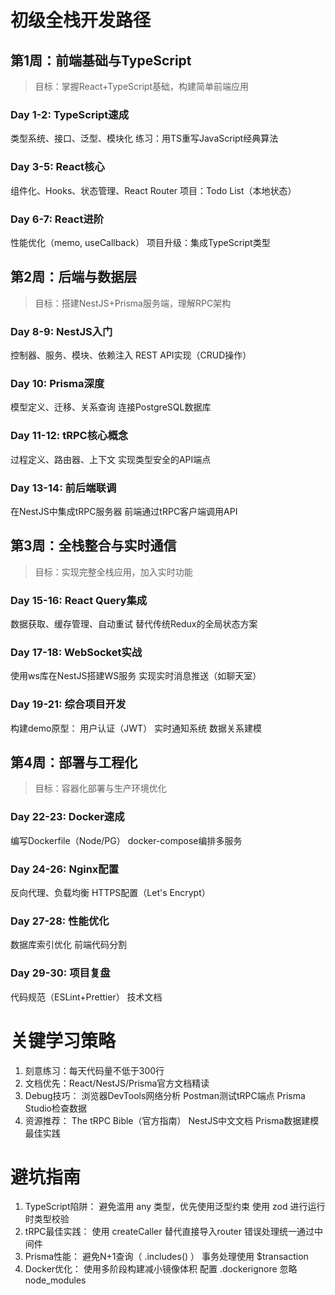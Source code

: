 # 初级全栈开发路径

## 第1周：前端基础与TypeScript

> 目标：掌握React+TypeScript基础，构建简单前端应用

### Day 1-2: TypeScript速成

类型系统、接口、泛型、模块化
练习：用TS重写JavaScript经典算法

### Day 3-5: React核心

组件化、Hooks、状态管理、React Router
项目：Todo List（本地状态）

### Day 6-7: React进阶

性能优化（memo, useCallback）
项目升级：集成TypeScript类型

 

## 第2周：后端与数据层

> 目标：搭建NestJS+Prisma服务端，理解RPC架构

### Day 8-9: NestJS入门

控制器、服务、模块、依赖注入
REST API实现（CRUD操作）

### Day 10: Prisma深度

模型定义、迁移、关系查询
连接PostgreSQL数据库

### Day 11-12: tRPC核心概念

过程定义、路由器、上下文
实现类型安全的API端点

### Day 13-14: 前后端联调

在NestJS中集成tRPC服务器
前端通过tRPC客户端调用API

 

## 第3周：全栈整合与实时通信

> 目标：实现完整全栈应用，加入实时功能

### Day 15-16: React Query集成

数据获取、缓存管理、自动重试
替代传统Redux的全局状态方案

### Day 17-18: WebSocket实战

使用ws库在NestJS搭建WS服务
实现实时消息推送（如聊天室）

### Day 19-21: 综合项目开发

构建demo原型：
用户认证（JWT）
实时通知系统
数据关系建模

## 第4周：部署与工程化

> 目标：容器化部署与生产环境优化

### Day 22-23: Docker速成

编写Dockerfile（Node/PG）
docker-compose编排多服务

### Day 24-26: Nginx配置

反向代理、负载均衡
HTTPS配置（Let's Encrypt）

### Day 27-28: 性能优化

数据库索引优化
前端代码分割

### Day 29-30: 项目复盘

代码规范（ESLint+Prettier）
技术文档

 

# 关键学习策略

1. 刻意练习：每天代码量不低于300行
2. 文档优先：React/NestJS/Prisma官方文档精读
3. Debug技巧：
浏览器DevTools网络分析
Postman测试tRPC端点
Prisma Studio检查数据
4. 资源推荐：
The tRPC Bible（官方指南）
NestJS中文文档
Prisma数据建模最佳实践

# 避坑指南

1. TypeScript陷阱：
避免滥用 any 类型，优先使用泛型约束
使用 zod 进行运行时类型校验
2. tRPC最佳实践：
使用 createCaller 替代直接导入router
错误处理统一通过中间件
3. Prisma性能：
避免N+1查询（ .includes() ）
事务处理使用 $transaction 
4. Docker优化：
使用多阶段构建减小镜像体积
配置 .dockerignore 忽略node_modules